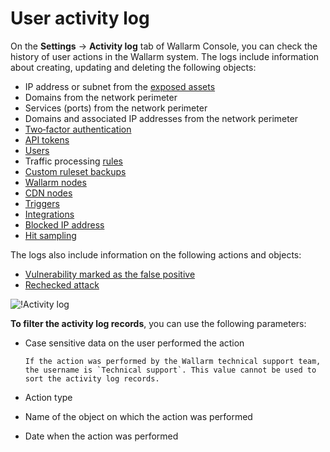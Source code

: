 # User activity log

On the **Settings** → **Activity log** tab of Wallarm Console, you can check the history of user actions in the Wallarm system. The logs include information about creating, updating and deleting the following objects:

* IP address or subnet from the [exposed assets](../scanner.md)
* Domains from the network perimeter
* Services (ports) from the network perimeter
* Domains and associated IP addresses from the network perimeter
* [Two‑factor authentication](account.md#enabling-two-factor-authentication)
* [API tokens](api-tokens.md)
* [Users](users.md)
* Traffic processing [rules](../rules/intro.md)
* [Custom ruleset backups](../rules/backup.md)
* [Wallarm nodes](../nodes/nodes.md)
* [CDN nodes](../nodes/cdn-node.md)
* [Triggers](../triggers/triggers.md)
* [Integrations](integrations/integrations-intro.md)
* [Blocked IP address](../ip-lists/denylist.md)
* [Hit sampling](../events/analyze-attack.md#sampling-of-hits)

The logs also include information on the following actions and objects:

* [Vulnerability marked as the false positive](../vulnerabilities.md#marking-vulnerabilities-as-false-positives)
* [Rechecked attack](../events/verify-attack.md)

![!Activity log](../../images/user-guides/settings/audit-log.png)

**To filter the activity log records**, you can use the following parameters:

* Case sensitive data on the user performed the action

      If the action was performed by the Wallarm technical support team, the username is `Technical support`. This value cannot be used to sort the activity log records.
* Action type
* Name of the object on which the action was performed
* Date when the action was performed
